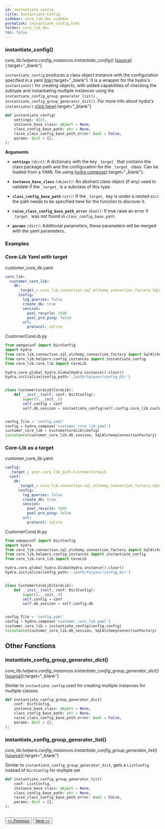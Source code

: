 ```yaml
---
id: instantiate_config
title: Instantiate Config
sidebar: core_lib_doc_sidebar
permalink: instantiate_config.html
folder: core_lib_doc
toc: false
---
```


### instantiate_config()

*core_lib.helpers.config_instances.instantiate_config()* [[source]](https://github.com/shay-te/core-lib/blob/master/core_lib/helpers/config_instances.py#L62){:target="_blank"}

`instantiate_config` produces a class object instance with the configuration specified in a yaml [link](https://github.com/facebookresearch/hydra/blob/740f1446189e26d3e4a3d8c6222a50560a521820/hydra/_internal/instantiate/_instantiate2.py#L148){:target="_blank"}.
It is a wrapper for the hydra's `instantiate()` for creating objects, with added capabilities of checking the 
subtype and instantiating multiple instances using the `instantiate_config_group_generator_list()` , `instantiate_config_group_generator_dict()`. 
For more info about hydra's `instantiate()` [click here](https://hydra.cc/docs/advanced/instantiate_objects/overview/){:target="_blank"}

```python
def instantiate_config(
    settings: dict,
    instance_base_class: object = None,
    class_config_base_path: str = None,
    raise_class_config_base_path_error: bool = False,
    params: dict = {},
):
```
**Arguments**

- **`settings`** *`(dict)`*: A dictionary with the key `_target_` that contains the class package path and the configuration for the `_target_` class.
Can be loaded from a YAML file using [hydra compose](https://hydra.cc/docs/1.0/experimental/compose_api/){:target="_blank"}.

- **`instance_base_class`** *`(object)`*: An abstract class object (if any) used to validate if the `_target_` is a subclass of this type.

- **`class_config_base_path`** *`(str)`*: If the `_target_` key is under a nested `dict` the path needs to be specified here for the function to discover it.

- **`raise_class_config_base_path_error`** *`(bool)`*: If true raise an error if `_target_` was not found in `class_config_base_path`.

- **`params`** *`(dict)`*: Additional parameters, these parameters will be merged with the yaml parameters..


### Examples

### Core-Lib Yaml with target
customer_core_lib.yaml
```yaml
core_lib:
  customer_core_lib:
    db:
      _target_: core_lib.connection.sql_alchemy_connection_factory.SqlAlchemyConnectionFactory
      config:
        log_queries: false
        create_db: true
        session:
          pool_recycle: 3600
          pool_pre_ping: false
        url:
          protocol: sqlite
```

CustomerCoreLib.py

```python
from omegaconf import DictConfig
import hydra
from core_lib.connection.sql_alchemy_connection_factory import SqlAlchemyConnectionFactory
from core_lib.helpers.config_instances import instantiate_config
from core_lib.core_lib import CoreLib

hydra.core.global_hydra.GlobalHydra.instance().clear()
hydra.initialize(config_path='./path/to/your/config_dir')


class CustomerCoreLib(CoreLib):
    def __init__(self, conf: DictConfig):
        super().__init__()
        self.config = conf
        self.db_session = instantiate_config(self.config.core_lib.customer_core_lib.db)


config_file = 'config.yaml'
config = hydra.compose('customer_core_lib.yaml')
customer_core_lib = CustomerCoreLib(config)
isinstance(customer_core_lib.db_session, SqlAlchemyConnectionFactory)  # True
```

### Core-Lib as a target
customer_core_lib.yaml
```yaml
config:
  _target_: your.core_lib_path.CustomerCoreLib
  conf:
    db:
      _target_: core_lib.connection.sql_alchemy_connection_factory.SqlAlchemyConnectionFactory
      config:
        log_queries: false
        create_db: true
        session:
          pool_recycle: 3600
          pool_pre_ping: false
        url:
          protocol: sqlite
```

CustomerCoreLib.py

```python
from omegaconf import DictConfig
import hydra
from core_lib.connection.sql_alchemy_connection_factory import SqlAlchemyConnectionFactory
from core_lib.helpers.config_instances import instantiate_config
from core_lib.core_lib import CoreLib

hydra.core.global_hydra.GlobalHydra.instance().clear()
hydra.initialize(config_path='./path/to/your/config_dir')


class CustomerCoreLib(CoreLib):
    def __init__(self, conf: DictConfig):
        super().__init__()
        self.config = conf
        self.db_session = self.config.db


config_file = 'config.yaml'
config = hydra.compose('customer_core_lib.yaml')
customer_core_lib = instantiate_config(config.config)
isinstance(customer_core_lib.db_session, SqlAlchemyConnectionFactory)  # True
```


## Other Functions

### instantiate_config_group_generator_dict()

*core_lib.helpers.config_instances.instantiate_config_group_generator_dict()* [[source]](https://github.com/shay-te/core-lib/blob/master/core_lib/helpers/config_instances.py#L5){:target="_blank"}

Similar to `instantiate_config` used for creating multiple instances for multiple classes.

```python
def instantiate_config_group_generator_dict(
    conf: DictConfig,
    instance_base_class: object = None,
    class_config_base_path: str = None,
    raise_class_config_base_path_error: bool = False,
    params: dict = {},
):
```

### instantiate_config_group_generator_list()

*core_lib.helpers.config_instances.instantiate_config_group_generator_list()* [[source]](https://github.com/shay-te/core-lib/blob/master/core_lib/helpers/config_instances.py#L20){:target="_blank"}

Similar to `instantiate_config_group_generator_dict`, gets a `ListConfig` instead of `DictConfig` for multiple set

```python
def instantiate_config_group_generator_list(
    conf: ListConfig,
    instance_base_class: object = None,
    class_config_base_path: str = None,
    raise_class_config_base_path_error: bool = False,
    params: dict = {},
):
```

<div style="margin-top:2em">
    <button class="pagePrevious-btn"><a href="/generate_data.html"><< Previous</a></button>
    <button class="pageNext-btn"><a href="/logger.html">Next >></a></button>
</div>